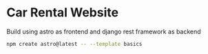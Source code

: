 # Car Rental Website

Build using astro as frontend and django rest framework as backend

```sh
npm create astro@latest -- --template basics
```
